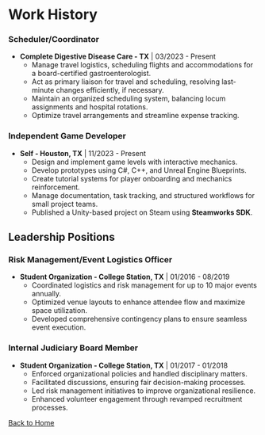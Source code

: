 # Work History  

### Scheduler/Coordinator  
- **Complete Digestive Disease Care - TX** | 03/2023 - Present
  - Manage travel logistics, scheduling flights and accommodations for a board-certified gastroenterologist.  
  - Act as primary liaison for travel and scheduling, resolving last-minute changes efficiently, if necessary.  
  - Maintain an organized scheduling system, balancing locum assignments and hospital rotations.  
  - Optimize travel arrangements and streamline expense tracking.

### Independent Game Developer  
- **Self - Houston, TX** | 11/2023 - Present
  - Design and implement game levels with interactive mechanics.  
  - Develop prototypes using C#, C++, and Unreal Engine Blueprints.  
  - Create tutorial systems for player onboarding and mechanics reinforcement.  
  - Manage documentation, task tracking, and structured workflows for small project teams.  
  - Published a Unity-based project on Steam using **Steamworks SDK**.  

## Leadership Positions

### Risk Management/Event Logistics Officer  
- **Student Organization - College Station, TX** | 01/2016 - 08/2019
  - Coordinated logistics and risk management for up to 10 major events annually.  
  - Optimized venue layouts to enhance attendee flow and maximize space utilization.  
  - Developed comprehensive contingency plans to ensure seamless event execution.  

### Internal Judiciary Board Member  
- **Student Organization - College Station, TX** | 01/2017 - 01/2018
  - Enforced organizational policies and handled disciplinary matters.  
  - Facilitated discussions, ensuring fair decision-making processes.  
  - Led risk management initiatives to improve organizational resilience.  
  - Enhanced volunteer engagement through revamped recruitment processes.  

[Back to Home](index.md)
